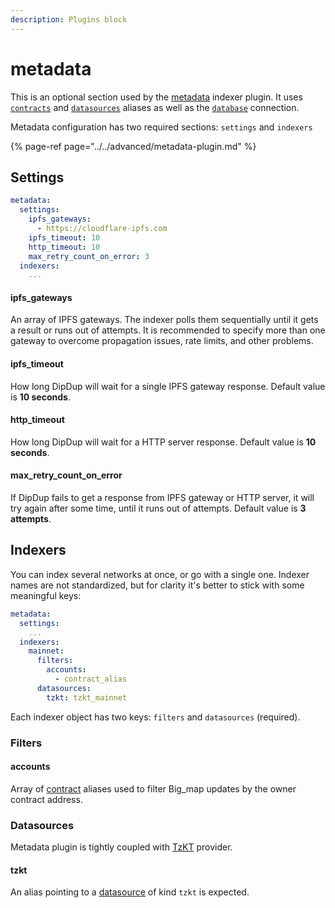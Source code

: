 ```yaml
---
description: Plugins block
---
```


# metadata

This is an optional section used by the [metadata](https://github.com/dipdup-net/metadata) indexer plugin. It uses [`contracts`](../contracts.md) and [`datasources`](../datasources.md) aliases as well as the [`database`](../database.md) connection.

Metadata configuration has two required sections: `settings` and `indexers`

{% page-ref page="../../advanced/metadata-plugin.md" %}

## Settings

```yaml
metadata:
  settings:
    ipfs_gateways:
      - https://cloudflare-ipfs.com
    ipfs_timeout: 10
    http_timeout: 10
    max_retry_count_on_error: 3
  indexers:
    ...
```

#### ipfs\_gateways

An array of IPFS gateways. The indexer polls them sequentially until it gets a result or runs out of attempts. It is recommended to specify more than one gateway to overcome propagation issues, rate limits, and other problems.

#### ipfs\_timeout

How long DipDup will wait for a single IPFS gateway response. Default value is **10 seconds**.

#### http\_timeout

How long DipDup will wait for a HTTP server response. Default value is **10 seconds**.

#### max\_retry\_count\_on\_error

If DipDup fails to get a response from IPFS gateway or HTTP server, it will try again after some time, until it runs out of attempts. Default value is **3 attempts**.

## Indexers

You can index several networks at once, or go with a single one. Indexer names are not standardized, but for clarity it's better to stick with some meaningful keys:

```yaml
metadata:
  settings:
    ...
  indexers:
    mainnet:
      filters:
        accounts:
          - contract_alias
      datasources:
        tzkt: tzkt_mainnet
```

Each indexer object has two keys: `filters` and `datasources` \(required\).

### Filters

#### accounts

Array of [contract](../contracts.md) aliases used to filter Big\_map updates by the owner contract address.

### Datasources

Metadata plugin is tightly coupled with [TzKT](../datasources.md#tzkt) provider.

#### tzkt

An alias pointing to a [datasource](../datasources.md) of kind `tzkt` is expected.
